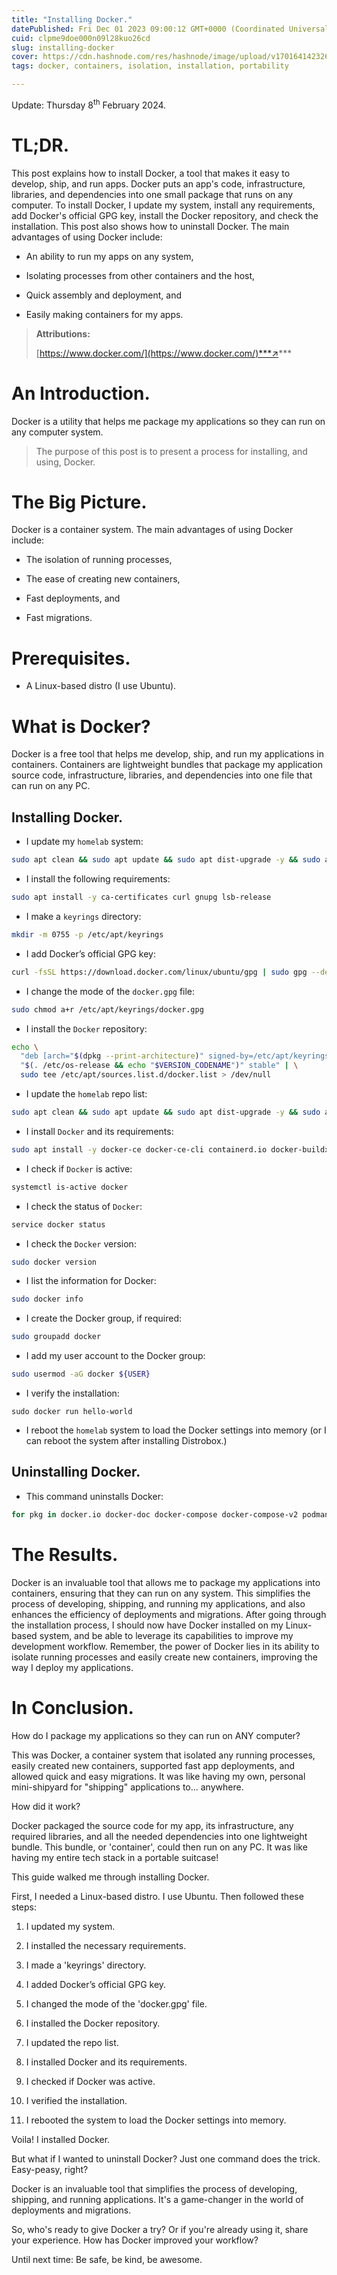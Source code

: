 ```yaml
---
title: "Installing Docker."
datePublished: Fri Dec 01 2023 09:00:12 GMT+0000 (Coordinated Universal Time)
cuid: clpme9doe000n09l28kuo26cd
slug: installing-docker
cover: https://cdn.hashnode.com/res/hashnode/image/upload/v1701641423263/e61d68f1-7f92-42ac-b2c0-fe85daad21f7.png
tags: docker, containers, isolation, installation, portability

---
```


Update: Thursday 8<sup>th</sup> February 2024.

# TL;DR.

This post explains how to install Docker, a tool that makes it easy to develop, ship, and run apps. Docker puts an app's code, infrastructure, libraries, and dependencies into one small package that runs on any computer. To install Docker, I update my system, install any requirements, add Docker's official GPG key, install the Docker repository, and check the installation. This post also shows how to uninstall Docker. The main advantages of using Docker include:

* An ability to run my apps on any system,
    
* Isolating processes from other containers and the host,
    
* Quick assembly and deployment, and
    
* Easily making containers for my apps.
    

> **Attributions:**
> 
> [https://www.docker.com/](https://www.docker.com/)***↗***

# An Introduction.

Docker is a utility that helps me package my applications so they can run on any computer system.

> The purpose of this post is to present a process for installing, and using, Docker.

# The Big Picture.

Docker is a container system. The main advantages of using Docker include:

* The isolation of running processes,
    
* The ease of creating new containers,
    
* Fast deployments, and
    
* Fast migrations.
    

# **Prerequisites.**

* A Linux-based distro (I use Ubuntu).
    

# What is Docker?

Docker is a free tool that helps me develop, ship, and run my applications in containers. Containers are lightweight bundles that package my application source code, infrastructure, libraries, and dependencies into one file that can run on any PC.

## Installing Docker.

* I update my `homelab` system:
    

```bash
sudo apt clean && sudo apt update && sudo apt dist-upgrade -y && sudo apt --fix-broken install && sudo apt autoremove -y
```

* I install the following requirements:
    

```bash
sudo apt install -y ca-certificates curl gnupg lsb-release
```

* I make a `keyrings` directory:
    

```bash
mkdir -m 0755 -p /etc/apt/keyrings
```

* I add Docker’s official GPG key:
    

```bash
curl -fsSL https://download.docker.com/linux/ubuntu/gpg | sudo gpg --dearmor -o /etc/apt/keyrings/docker.gpg
```

* I change the mode of the `docker.gpg` file:
    

```bash
sudo chmod a+r /etc/apt/keyrings/docker.gpg
```

* I install the `Docker` repository:
    

```bash
echo \
  "deb [arch="$(dpkg --print-architecture)" signed-by=/etc/apt/keyrings/docker.gpg] https://download.docker.com/linux/ubuntu \
  "$(. /etc/os-release && echo "$VERSION_CODENAME")" stable" | \
  sudo tee /etc/apt/sources.list.d/docker.list > /dev/null
```

* I update the `homelab` repo list:
    

```bash
sudo apt clean && sudo apt update && sudo apt dist-upgrade -y && sudo apt --fix-broken install && sudo apt autoremove -y
```

* I install `Docker` and its requirements:
    

```bash
sudo apt install -y docker-ce docker-ce-cli containerd.io docker-buildx-plugin docker-compose-plugin
```

* I check if `Docker` is active:
    

```bash
systemctl is-active docker
```

* I check the status of `Docker`:
    

```bash
service docker status
```

* I check the `Docker` version:
    

```bash
sudo docker version
```

* I list the information for Docker:
    

```bash
sudo docker info
```

* I create the Docker group, if required:
    

```bash
sudo groupadd docker
```

* I add my user account to the Docker group:
    

```bash
sudo usermod -aG docker ${USER}
```

* I verify the installation:
    

```plaintext
sudo docker run hello-world
```

* I reboot the `homelab` system to load the Docker settings into memory (or I can reboot the system after installing Distrobox.)
    

## Uninstalling Docker.

* This command uninstalls Docker:
    

```bash
for pkg in docker.io docker-doc docker-compose docker-compose-v2 podman-docker containerd runc; do sudo apt remove $pkg; done
```

# The Results.

Docker is an invaluable tool that allows me to package my applications into containers, ensuring that they can run on any system. This simplifies the process of developing, shipping, and running my applications, and also enhances the efficiency of deployments and migrations. After going through the installation process, I should now have Docker installed on my Linux-based system, and be able to leverage its capabilities to improve my development workflow. Remember, the power of Docker lies in its ability to isolate running processes and easily create new containers, improving the way I deploy my applications.

# In Conclusion.

How do I package my applications so they can run on ANY computer?

This was Docker, a container system that isolated any running processes, easily created new containers, supported fast app deployments, and allowed quick and easy migrations. It was like having my own, personal mini-shipyard for "shipping" applications to... anywhere.

How did it work?

Docker packaged the source code for my app, its infrastructure, any required libraries, and all the needed dependencies into one lightweight bundle. This bundle, or 'container', could then run on any PC. It was like having my entire tech stack in a portable suitcase!

This guide walked me through installing Docker.

First, I needed a Linux-based distro. I use Ubuntu. Then followed these steps:

1. I updated my system.
    
2. I installed the necessary requirements.
    
3. I made a 'keyrings' directory.
    
4. I added Docker’s official GPG key.
    
5. I changed the mode of the 'docker.gpg' file.
    
6. I installed the Docker repository.
    
7. I updated the repo list.
    
8. I installed Docker and its requirements.
    
9. I checked if Docker was active.
    
10. I verified the installation.
    
11. I rebooted the system to load the Docker settings into memory.
    

Voila! I installed Docker.

But what if I wanted to uninstall Docker? Just one command does the trick. Easy-peasy, right?

Docker is an invaluable tool that simplifies the process of developing, shipping, and running applications. It's a game-changer in the world of deployments and migrations.

So, who's ready to give Docker a try? Or if you're already using it, share your experience. How has Docker improved your workflow?

Until next time: Be safe, be kind, be awesome.